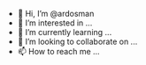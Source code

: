 - 👋 Hi, I’m @ardosman
- 👀 I’m interested in ...
- 🌱 I’m currently learning ...
- 💞️ I’m looking to collaborate on ...
- 📫 How to reach me ...

<!---
ardosman/ardosman is a ✨ special ✨ repository because its `README.md` (this file) appears on your GitHub profile.
You can click the Preview link to take a look at your changes.
--->
